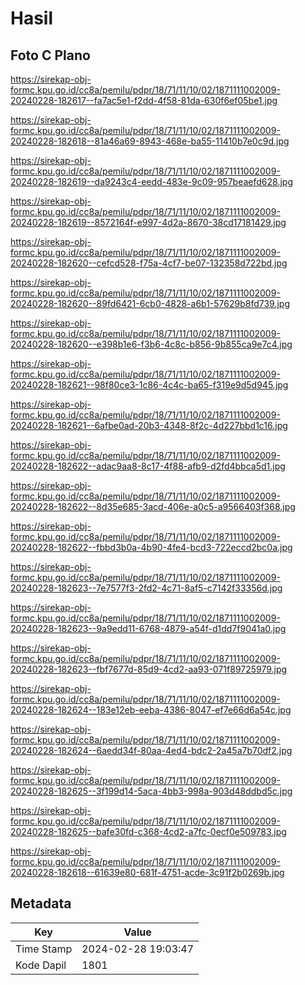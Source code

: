 # Hasil

## Foto C Plano

https://sirekap-obj-formc.kpu.go.id/cc8a/pemilu/pdpr/18/71/11/10/02/1871111002009-20240228-182617--fa7ac5e1-f2dd-4f58-81da-630f6ef05be1.jpg

https://sirekap-obj-formc.kpu.go.id/cc8a/pemilu/pdpr/18/71/11/10/02/1871111002009-20240228-182618--81a46a69-8943-468e-ba55-11410b7e0c9d.jpg

https://sirekap-obj-formc.kpu.go.id/cc8a/pemilu/pdpr/18/71/11/10/02/1871111002009-20240228-182619--da9243c4-eedd-483e-9c09-957beaefd628.jpg

https://sirekap-obj-formc.kpu.go.id/cc8a/pemilu/pdpr/18/71/11/10/02/1871111002009-20240228-182619--8572164f-e997-4d2a-8670-38cd17181429.jpg

https://sirekap-obj-formc.kpu.go.id/cc8a/pemilu/pdpr/18/71/11/10/02/1871111002009-20240228-182620--cefcd528-f75a-4cf7-be07-132358d722bd.jpg

https://sirekap-obj-formc.kpu.go.id/cc8a/pemilu/pdpr/18/71/11/10/02/1871111002009-20240228-182620--89fd6421-6cb0-4828-a6b1-57629b8fd739.jpg

https://sirekap-obj-formc.kpu.go.id/cc8a/pemilu/pdpr/18/71/11/10/02/1871111002009-20240228-182620--e398b1e6-f3b6-4c8c-b856-9b855ca9e7c4.jpg

https://sirekap-obj-formc.kpu.go.id/cc8a/pemilu/pdpr/18/71/11/10/02/1871111002009-20240228-182621--98f80ce3-1c86-4c4c-ba65-f319e9d5d945.jpg

https://sirekap-obj-formc.kpu.go.id/cc8a/pemilu/pdpr/18/71/11/10/02/1871111002009-20240228-182621--6afbe0ad-20b3-4348-8f2c-4d227bbd1c16.jpg

https://sirekap-obj-formc.kpu.go.id/cc8a/pemilu/pdpr/18/71/11/10/02/1871111002009-20240228-182622--adac9aa8-8c17-4f88-afb9-d2fd4bbca5d1.jpg

https://sirekap-obj-formc.kpu.go.id/cc8a/pemilu/pdpr/18/71/11/10/02/1871111002009-20240228-182622--8d35e685-3acd-406e-a0c5-a9566403f368.jpg

https://sirekap-obj-formc.kpu.go.id/cc8a/pemilu/pdpr/18/71/11/10/02/1871111002009-20240228-182622--fbbd3b0a-4b90-4fe4-bcd3-722eccd2bc0a.jpg

https://sirekap-obj-formc.kpu.go.id/cc8a/pemilu/pdpr/18/71/11/10/02/1871111002009-20240228-182623--7e7577f3-2fd2-4c71-8af5-c7142f33356d.jpg

https://sirekap-obj-formc.kpu.go.id/cc8a/pemilu/pdpr/18/71/11/10/02/1871111002009-20240228-182623--9a9edd11-6768-4879-a54f-d1dd7f9041a0.jpg

https://sirekap-obj-formc.kpu.go.id/cc8a/pemilu/pdpr/18/71/11/10/02/1871111002009-20240228-182623--fbf7677d-85d9-4cd2-aa93-071f89725979.jpg

https://sirekap-obj-formc.kpu.go.id/cc8a/pemilu/pdpr/18/71/11/10/02/1871111002009-20240228-182624--183e12eb-eeba-4386-8047-ef7e66d6a54c.jpg

https://sirekap-obj-formc.kpu.go.id/cc8a/pemilu/pdpr/18/71/11/10/02/1871111002009-20240228-182624--6aedd34f-80aa-4ed4-bdc2-2a45a7b70df2.jpg

https://sirekap-obj-formc.kpu.go.id/cc8a/pemilu/pdpr/18/71/11/10/02/1871111002009-20240228-182625--3f199d14-5aca-4bb3-998a-903d48ddbd5c.jpg

https://sirekap-obj-formc.kpu.go.id/cc8a/pemilu/pdpr/18/71/11/10/02/1871111002009-20240228-182625--bafe30fd-c368-4cd2-a7fc-0ecf0e509783.jpg

https://sirekap-obj-formc.kpu.go.id/cc8a/pemilu/pdpr/18/71/11/10/02/1871111002009-20240228-182618--61639e80-681f-4751-acde-3c91f2b0269b.jpg


## Metadata

| Key        | Value               |
| ---------- | ------------------- |
| Time Stamp | 2024-02-28 19:03:47 |
| Kode Dapil | 1801                |



